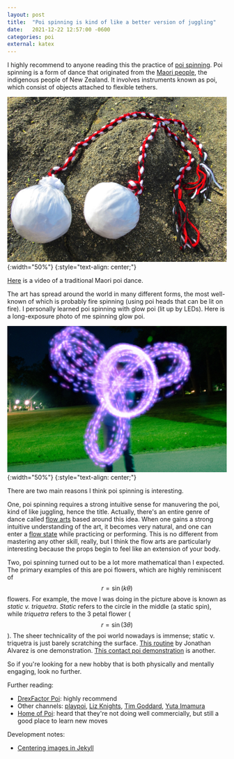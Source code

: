 ```yaml
---
layout: post
title:  "Poi spinning is kind of like a better version of juggling"
date:   2021-12-22 12:57:00 -0600
categories: poi
external: katex
---
```


I highly recommend to anyone reading this the practice of [poi spinning](https://en.wikipedia.org/wiki/Poi_(performance_art)). Poi spinning is a form of dance that originated from the [Maori people](https://en.wikipedia.org/wiki/M%C4%81ori_people), the indigenous people of New Zealand. It involves instruments known as poi, which consist of objects attached to flexible tethers.

![poi](/assets/poi-spinning/poi.jpeg){:width="50%"}
{:style="text-align: center;"}

[Here](https://youtu.be/7GXAapbacBc) is a video of a traditional Maori poi dance.

The art has spread around the world in many different forms, the most well-known of which is probably fire spinning (using poi heads that can be lit on fire). I personally learned poi spinning with glow poi (lit up by LEDs). Here is a long-exposure photo of me spinning glow poi.

![static-v-triquetra](/assets/poi-spinning/svt.jpeg){:width="50%"}
{:style="text-align: center;"}

There are two main reasons I think poi spinning is interesting.

One, poi spinning requires a strong intuitive sense for manuvering the poi, kind of like juggling, hence the title. Actually, there's an entire genre of dance called [flow arts](https://flowartsinstitute.com/about-us/what-is-flow-arts/) based around this idea. When one gains a strong intuitive understanding of the art, it becomes very natural, and one can enter a [flow state](https://en.wikipedia.org/wiki/Flow_%28psychology%29) while practicing or performing. This is no different from mastering any other skill, really, but I think the flow arts are particularly interesting because the props begin to feel like an extension of your body.

Two, poi spinning turned out to be a lot more mathematical than I expected. The primary examples of this are poi flowers, which are highly reminiscent of $$r = \sin(k\theta)$$ flowers. For example, the move I was doing in the picture above is known as *static v. triquetra*. *Static* refers to the circle in the middle (a static spin), while *triquetra* refers to the 3 petal flower ($$r = \sin(3\theta)$$). The sheer technicality of the poi world nowadays is immense; static v. triquetra is just barely scratching the surface. [This routine](https://youtu.be/oKxllZKncUI) by Jonathan Alvarez is one demonstration. [This contact poi demonstration](https://youtu.be/tkBu61k6CVU) is another.

So if you're looking for a new hobby that is both physically and mentally engaging, look no further.

Further reading:
* [DrexFactor Poi](https://www.youtube.com/c/Drexfactor): highly recommend
* Other channels: [playpoi](https://www.youtube.com/c/playpoivideos), [Liz Knights](https://www.youtube.com/user/badassfirespinners), [Tim Goddard](https://www.youtube.com/user/00goddard), [Yuta Imamura](https://www.youtube.com/user/yuta)
* [Home of Poi](https://www.homeofpoi.com/us/): heard that they're not doing well commercially, but still a good place to learn new moves

Development notes:
* [Centering images in Jekyll](https://stackoverflow.com/questions/23819197/jekyll-blog-post-centering-images)
